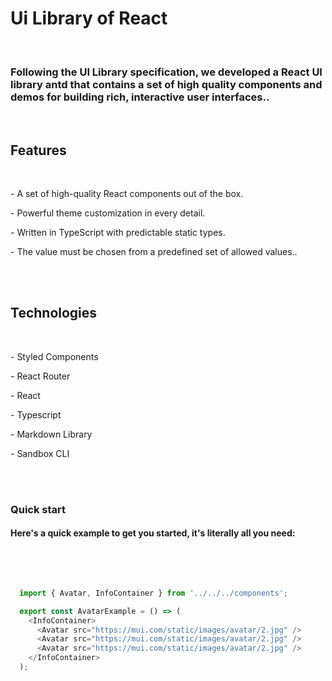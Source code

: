 
**<h1 id='intro' >Ui Library of React </h2>**

<br />

### Following the UI Library specification, we developed a React UI library antd that contains a set of high quality components and demos for building rich, interactive user interfaces..
<br />


**<h2 id='features' >Features</h2>**
<br />

<p> - A set of high-quality React components out of the box.</p>
<p> - Powerful theme customization in every detail.</p>
<p> - Written in TypeScript with predictable static types.</p>
<p> - The value must be chosen from a predefined set of allowed values..</p>
<br />
<br />


## Technologies
<br />
<p>  - Styled Components </p>

<p>  - React Router </p>

<p>  - React </p>

<p>  - Typescript</p>

  <p> - Markdown Library</p>

  <p> - Sandbox CLI </p>
</p>
<br />

<br />


**<h3 id='quick-start' >Quick start</h3>**

#### Here's a quick example to get you started, it's literally all you need:


<br />
<br />

~~~js

  import { Avatar, InfoContainer } from '../../../components';

  export const AvatarExample = () => (
    <InfoContainer>
      <Avatar src="https://mui.com/static/images/avatar/2.jpg" />
      <Avatar src="https://mui.com/static/images/avatar/2.jpg" />
      <Avatar src="https://mui.com/static/images/avatar/2.jpg" />
    </InfoContainer>
  );


~~~




<br />
